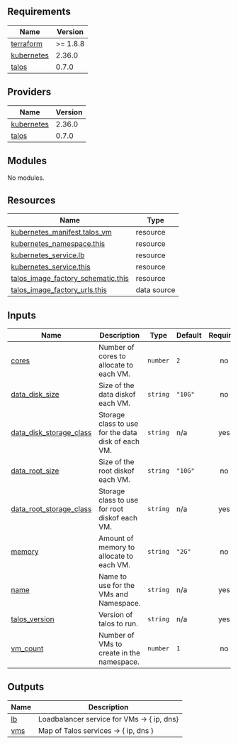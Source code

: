 <!-- BEGIN_TF_DOCS -->
## Requirements

| Name | Version |
|------|---------|
| <a name="requirement_terraform"></a> [terraform](#requirement\_terraform) | >= 1.8.8 |
| <a name="requirement_kubernetes"></a> [kubernetes](#requirement\_kubernetes) | 2.36.0 |
| <a name="requirement_talos"></a> [talos](#requirement\_talos) | 0.7.0 |

## Providers

| Name | Version |
|------|---------|
| <a name="provider_kubernetes"></a> [kubernetes](#provider\_kubernetes) | 2.36.0 |
| <a name="provider_talos"></a> [talos](#provider\_talos) | 0.7.0 |

## Modules

No modules.

## Resources

| Name | Type |
|------|------|
| [kubernetes_manifest.talos_vm](https://registry.terraform.io/providers/hashicorp/kubernetes/2.36.0/docs/resources/manifest) | resource |
| [kubernetes_namespace.this](https://registry.terraform.io/providers/hashicorp/kubernetes/2.36.0/docs/resources/namespace) | resource |
| [kubernetes_service.lb](https://registry.terraform.io/providers/hashicorp/kubernetes/2.36.0/docs/resources/service) | resource |
| [kubernetes_service.this](https://registry.terraform.io/providers/hashicorp/kubernetes/2.36.0/docs/resources/service) | resource |
| [talos_image_factory_schematic.this](https://registry.terraform.io/providers/siderolabs/talos/0.7.0/docs/resources/image_factory_schematic) | resource |
| [talos_image_factory_urls.this](https://registry.terraform.io/providers/siderolabs/talos/0.7.0/docs/data-sources/image_factory_urls) | data source |

## Inputs

| Name | Description | Type | Default | Required |
|------|-------------|------|---------|:--------:|
| <a name="input_cores"></a> [cores](#input\_cores) | Number of cores to allocate to each VM. | `number` | `2` | no |
| <a name="input_data_disk_size"></a> [data\_disk\_size](#input\_data\_disk\_size) | Size of the data diskof each VM. | `string` | `"10G"` | no |
| <a name="input_data_disk_storage_class"></a> [data\_disk\_storage\_class](#input\_data\_disk\_storage\_class) | Storage class to use for the data disk of each VM. | `string` | n/a | yes |
| <a name="input_data_root_size"></a> [data\_root\_size](#input\_data\_root\_size) | Size of the root diskof each VM. | `string` | `"10G"` | no |
| <a name="input_data_root_storage_class"></a> [data\_root\_storage\_class](#input\_data\_root\_storage\_class) | Storage class to use for root diskof each VM. | `string` | n/a | yes |
| <a name="input_memory"></a> [memory](#input\_memory) | Amount of memory to allocate to each VM. | `string` | `"2G"` | no |
| <a name="input_name"></a> [name](#input\_name) | Name to use for the VMs and Namespace. | `string` | n/a | yes |
| <a name="input_talos_version"></a> [talos\_version](#input\_talos\_version) | Version of talos to run. | `string` | n/a | yes |
| <a name="input_vm_count"></a> [vm\_count](#input\_vm\_count) | Number of VMs to create in the namespace. | `number` | `1` | no |

## Outputs

| Name | Description |
|------|-------------|
| <a name="output_lb"></a> [lb](#output\_lb) | Loadbalancer service for VMs -> { ip, dns} |
| <a name="output_vms"></a> [vms](#output\_vms) | Map of Talos services -> { ip, dns } |
<!-- END_TF_DOCS -->